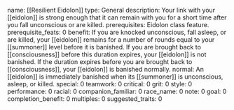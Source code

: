 name: [[Resilient Eidolon]]
type: General
description: Your link with your [[eidolon]] is strong enough that it can remain with you for a short time after you fall unconscious or are killed.
prerequisites: Eidolon class feature.
prerequisite_feats: 0
benefit: If you are knocked unconscious, fall asleep, or are killed, your [[eidolon]] remains for a number of rounds equal to your [[summoner]] level before it is banished. If you are brought back to [[consciousness]] before this duration expires, your [[eidolon]] is not banished. If the duration expires before you are brought back to [[consciousness]], your [[eidolon]] is banished normally.
normal: An [[eidolon]] is immediately banished when its [[summoner]] is unconscious, asleep, or killed.
special: 0
teamwork: 0
critical: 0
grit: 0
style: 0
performance: 0
racial: 0
companion_familiar: 0
race_name: 0
note: 0
goal: 0
completion_benefit: 0
multiples: 0
suggested_traits: 0

